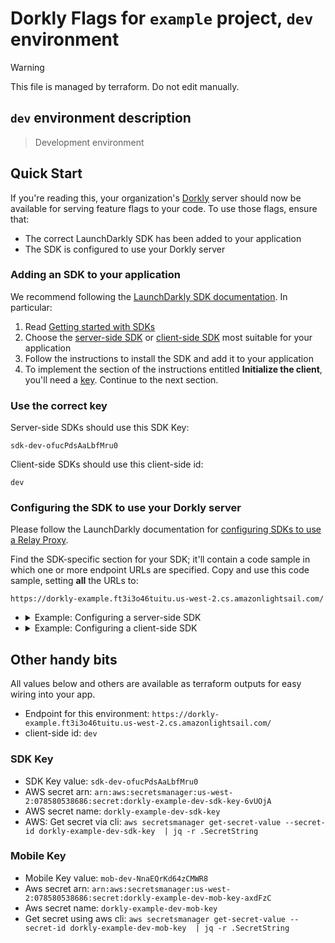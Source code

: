 # Dorkly Flags for `example` project, `dev` environment

> [!WARNING]
> This file is managed by terraform. Do not edit manually.

## `dev` environment description

> Development environment

## Quick Start

If you're reading this, your organization's [Dorkly](https://github.com/dorklyorg/dorkly/wiki) server should now be available for serving feature flags to your code.
To use those flags, ensure that:
- The correct LaunchDarkly SDK has been added to your application
- The SDK is configured to use your Dorkly server

### Adding an SDK to your application

We recommend following the [LaunchDarkly SDK documentation](https://docs.launchdarkly.com/sdk/). In particular:

1. Read [Getting started with SDKs](https://docs.launchdarkly.com/sdk/concepts/getting-started)
1. Choose the [server-side SDK](https://docs.launchdarkly.com/sdk/server-side) or [client-side SDK](https://docs.launchdarkly.com/sdk/client-side) most suitable for your application
1. Follow the instructions to install the SDK and add it to your application
1. To implement the section of the instructions entitled **Initialize the client**, you'll need a [key](https://docs.launchdarkly.com/sdk/concepts/client-side-server-side#keys). Continue to the next section.

### Use the correct key

Server-side SDKs should use this SDK Key:

```
sdk-dev-ofucPdsAaLbfMru0
```

Client-side SDKs should use this client-side id:
```
dev
```


### Configuring the SDK to use your Dorkly server

Please follow the LaunchDarkly documentation for [configuring SDKs to use a Relay Proxy](https://docs.launchdarkly.com/sdk/features/relay-proxy-configuration/proxy-mode).

Find the SDK-specific section for your SDK; it'll contain a code sample in which one or more endpoint URLs are specified. Copy and use this code sample, setting **all** the URLs to:
```
https://dorkly-example.ft3i3o46tuitu.us-west-2.cs.amazonlightsail.com/
```

- <details>
  <summary>Example: Configuring a server-side SDK</summary>

  Check out the LaunchDarkly [hello-go example](https://github.com/launchdarkly/hello-go) and modify the config as follows:

  ```golang
      dorklyConfig := ld.Config{
          ServiceEndpoints: ldcomponents.RelayProxyEndpoints("https://dorkly-example.ft3i3o46tuitu.us-west-2.cs.amazonlightsail.com/"),
      }

      ldClient, err := ld.MakeCustomClient("sdk-dev-ofucPdsAaLbfMru0", dorklyConfig, 10*time.Second)
  ```
  </details>

- <details>
  <summary>Example: Configuring a client-side SDK</summary>

  Check out the LaunchDarkly [hello-js example](https://github.com/launchdarkly/hello-js) and modify the config as follows:

  ```javascript
        // Set clientSideID to your environment name
        const clientSideID = 'dev';

        // Set up the evaluation context.
        const context = {
          kind: 'user',
          key: 'example-user-key',
        };

        const options = {
          baseUrl: 'https://dorkly-example.ft3i3o46tuitu.us-west-2.cs.amazonlightsail.com/',
          streamUrl: 'https://dorkly-example.ft3i3o46tuitu.us-west-2.cs.amazonlightsail.com/',
          eventsUrl: 'https://dorkly-example.ft3i3o46tuitu.us-west-2.cs.amazonlightsail.com/',
        };

        const ldclient = LDClient.initialize(clientSideID, context, options);
  ```
  </details>

## Other handy bits
All values below and others are available as terraform outputs for easy wiring into your app.

* Endpoint for this environment: `https://dorkly-example.ft3i3o46tuitu.us-west-2.cs.amazonlightsail.com/`
* client-side id: `dev`

### SDK Key
* SDK Key value: `sdk-dev-ofucPdsAaLbfMru0`
* AWS secret arn: `arn:aws:secretsmanager:us-west-2:078580538686:secret:dorkly-example-dev-sdk-key-6vUOjA`
* AWS secret name: `dorkly-example-dev-sdk-key`
* AWS: Get secret via cli: `aws secretsmanager get-secret-value --secret-id dorkly-example-dev-sdk-key  | jq -r .SecretString`

### Mobile Key
* Mobile Key value: `mob-dev-NnaEQrKd64zCMWR8`
* Aws secret arn: `arn:aws:secretsmanager:us-west-2:078580538686:secret:dorkly-example-dev-mob-key-axdFzC`
* Aws secret name: `dorkly-example-dev-mob-key`
* Get secret using aws cli: `aws secretsmanager get-secret-value --secret-id dorkly-example-dev-mob-key  | jq -r .SecretString`

